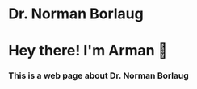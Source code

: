 # Dr. Norman Borlaug
<h1> Hey there! I'm Arman 👋 </h1>
<h3>This is a web page about Dr. Norman Borlaug<h3>
